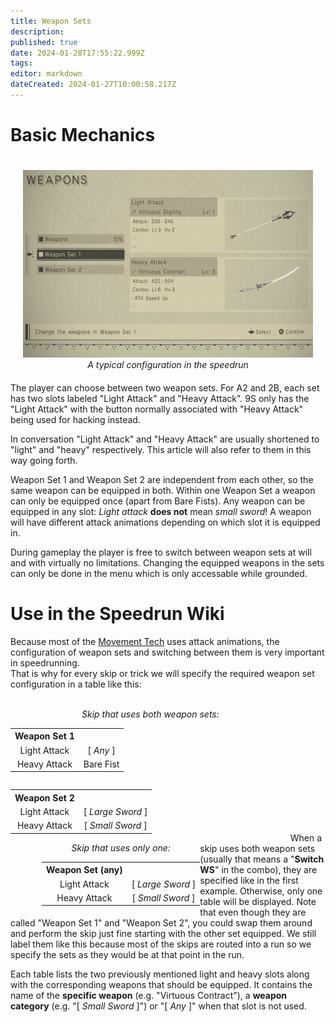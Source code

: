 ```yaml
---
title: Weapon Sets
description: 
published: true
date: 2024-01-28T17:55:22.999Z
tags: 
editor: markdown
dateCreated: 2024-01-27T10:00:58.217Z
---
```


# Basic Mechanics

<div style="float:right; text-align:center; margin:20px">
  <img width="533" height="300" src="/assets/intro/weapon_sets/weaponset_screen.jpg"><br>
  <i>A typical configuration in the speedrun</i>
</div>

The player can choose between two weapon sets. For A2 and 2B, each set has two slots labeled "Light Attack" and "Heavy Attack". 9S only has the "Light Attack" with the button normally associated with "Heavy Attack" being used for hacking instead.

In conversation "Light Attack" and "Heavy Attack" are usually shortened to "light" and "heavy" respectively. This article will also refer to them in this way going forth.

Weapon Set 1 and Weapon Set 2 are independent from each other, so the same weapon can be equipped in both.
Within one Weapon Set a weapon can only be equipped once (apart from Bare Fists). Any weapon can be equipped in any slot: *Light attack* **does not** mean *small sword*! A weapon will have different attack animations depending on which slot it is equipped in.

During gameplay the player is free to switch between weapon sets at will and with virtually no limitations. Changing the equipped weapons in the sets can only be done in the menu which is only accessable while grounded.

# Use in the Speedrun Wiki
Because most of the [Movement Tech](/intro/movement) uses attack animations, the configuration of weapon sets and switching between them is very important in speedrunning.<br>
That is why for every skip or trick we will specify the required weapon set configuration in a table like this:

<br>
<div style="float:left; text-align:center;">
  <i>Skip that uses both weapon sets:</i>
  <div>
    <table style="float:left; margin-right:20px">
    <tr>
      <th>Weapon Set 1</th><th></th>
    </tr>
    <tr>
      <td>Light Attack</td><td>[ <i>Any</i> ]</td>
    </tr>
    <tr>
      <td>Heavy Attack</td><td>Bare Fist</td>
    </tr>
    </table>
    <table style="float:left; margin-right:20px">
    <tr>
      <th>Weapon Set 2</th><th></th>
    </tr>
    <tr>
      <td>Light Attack</td><td>[ <i>Large Sword</i> ]</td>
    </tr>
    <tr>
      <td>Heavy Attack</td><td>[ <i>Small Sword</i> ]</td>
    </tr>
    </table>
  </div>
</div>
  
<div style="float:left; text-align:center; margin-left:50px;">
  <i>Skip that uses only one:</i>
  <table>
  <tr>
    <th>Weapon Set (any)</th><th></th>
  </tr>
  <tr>
    <td>Light Attack</td><td>[ <i>Large Sword</i> ]</td>
  </tr>
  <tr>
    <td>Heavy Attack</td><td>[ <i>Small Sword</i> ]</td>
  </tr>
  </table>
</div>
<div style="height:150px"></div>

<br>
<br>

When a skip uses both weapon sets (usually that means a "<b>Switch WS</b>" in the combo), they are specified like in the first example. Otherwise, only one table will be displayed.
Note that even though they are called "Weapon Set 1" and "Weapon Set 2", you could swap them around and perform the skip just fine starting with the other set equipped. We still label them like this because most of the skips are routed into a run so we specify the sets as they would be at that point in the run.

Each table lists the two previously mentioned light and heavy slots along with the corresponding weapons that should be equipped.
It contains the name of the <b>specific weapon</b> (e.g. "Virtuous Contract"), a <b>weapon category</b> (e.g. "[ <i>Small Sword</i> ]") or "[ <i>Any</i> ]" when that slot is not used.